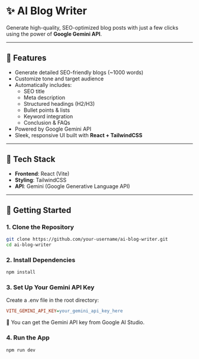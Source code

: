 # ✨ AI Blog Writer

Generate high-quality, SEO-optimized blog posts with just a few clicks using the power of **Google Gemini API**.

---

## 🚀 Features

- Generate detailed SEO-friendly blogs (~1000 words)
- Customize tone and target audience
- Automatically includes:
  - SEO title
  - Meta description
  - Structured headings (H2/H3)
  - Bullet points & lists
  - Keyword integration
  - Conclusion & FAQs
- Powered by Google Gemini API
- Sleek, responsive UI built with **React + TailwindCSS**

---

## 🧠 Tech Stack

- **Frontend**: React (Vite)
- **Styling**: TailwindCSS
- **API**: Gemini (Google Generative Language API)

---

## 🔧 Getting Started

### 1. Clone the Repository

```bash
git clone https://github.com/your-username/ai-blog-writer.git
cd ai-blog-writer

```

### 2. Install Dependencies

```bash
npm install
```

### 3. Set Up Your Gemini API Key
Create a .env file in the root directory:
```ini
VITE_GEMINI_API_KEY=your_gemini_api_key_here
```
🧠 You can get the Gemini API key from Google AI Studio.

### 4. Run the App

```bash
npm run dev
```